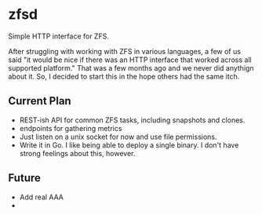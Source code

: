 zfsd
====

Simple HTTP interface for ZFS.

After struggling with working with ZFS in various languages, a few of us said "it would be nice if there was an HTTP interface that worked across all supported platform."  That was a few months ago and we never did anythign about it. So, I decided to start this in the hope others had the same itch.

## Current Plan ##
* REST-ish API for common ZFS tasks, including snapshots and clones.
* endpoints for gathering metrics
* Just listen on a unix socket for now and use file permissions.
* Write it in Go.  I like being able to deploy a single binary.  I don't have strong feelings about this, however.

## Future ##
* Add real AAA
* 

